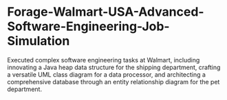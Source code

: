 # Forage-Walmart-USA-Advanced-Software-Engineering-Job-Simulation
Executed complex software engineering tasks at Walmart, including innovating a Java heap data structure for the shipping department, crafting a versatile UML class diagram for a data processor, and architecting a comprehensive database through an entity relationship diagram for the pet department.
